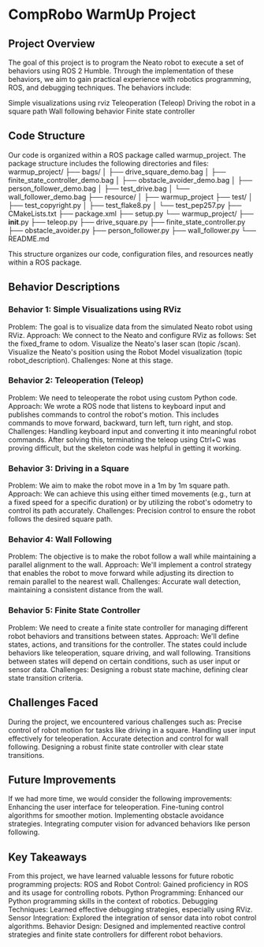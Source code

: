 # CompRobo WarmUp Project

## Project Overview
The goal of this project is to program the Neato robot to execute a set of behaviors using ROS 2 Humble. Through the implementation of these behaviors, we aim to gain practical experience with robotics programming, ROS, and debugging techniques. The behaviors include:

Simple visualizations using rviz
Teleoperation (Teleop)
Driving the robot in a square path
Wall following behavior
Finite state controller

## Code Structure
Our code is organized within a ROS package called warmup_project. The package structure includes the following directories and files:
warmup_project/
├── bags/
│   ├── drive_square_demo.bag
│   ├── finite_state_controller_demo.bag
│   ├── obstacle_avoider_demo.bag
│   ├── person_follower_demo.bag
│   ├── test_drive.bag
│   └── wall_follower_demo.bag
├── resource/
│   ├── warmup_project
├── test/
│   ├── test_copyright.py
│   ├── test_flake8.py
│   └── test_pep257.py
├── CMakeLists.txt
├── package.xml
├── setup.py
└── warmup_project/
    ├── __init__.py
    ├── teleop.py
    ├── drive_square.py
    ├── finite_state_controller.py
    ├── obstacle_avoider.py
    ├── person_follower.py
    ├── wall_follower.py
    └── README.md

This structure organizes our code, configuration files, and resources neatly within a ROS package.

## Behavior Descriptions
### Behavior 1: Simple Visualizations using RViz
Problem: The goal is to visualize data from the simulated Neato robot using RViz.
Approach: We connect to the Neato and configure RViz as follows:
Set the fixed_frame to odom.
Visualize the Neato's laser scan (topic /scan).
Visualize the Neato's position using the Robot Model visualization (topic robot_description).
Challenges: None at this stage.

### Behavior 2: Teleoperation (Teleop)
Problem: We need to teleoperate the robot using custom Python code.
Approach: We wrote a ROS node that listens to keyboard input and publishes commands to control the robot's motion. This includes commands to move forward, backward, turn left, turn right, and stop.
Challenges: Handling keyboard input and converting it into meaningful robot commands. After solving this, terminating the teleop using Ctrl+C was proving difficult, but the skeleton code was helpful in getting it working.

### Behavior 3: Driving in a Square
Problem: We aim to make the robot move in a 1m by 1m square path.
Approach: We can achieve this using either timed movements (e.g., turn at a fixed speed for a specific duration) or by utilizing the robot's odometry to control its path accurately.
Challenges: Precision control to ensure the robot follows the desired square path.

### Behavior 4: Wall Following
Problem: The objective is to make the robot follow a wall while maintaining a parallel alignment to the wall.
Approach: We'll implement a control strategy that enables the robot to move forward while adjusting its direction to remain parallel to the nearest wall.
Challenges: Accurate wall detection, maintaining a consistent distance from the wall.

### Behavior 5: Finite State Controller
Problem: We need to create a finite state controller for managing different robot behaviors and transitions between states.
Approach: We'll define states, actions, and transitions for the controller. The states could include behaviors like teleoperation, square driving, and wall following. Transitions between states will depend on certain conditions, such as user input or sensor data.
Challenges: Designing a robust state machine, defining clear state transition criteria.

## Challenges Faced
During the project, we encountered various challenges such as:
Precise control of robot motion for tasks like driving in a square.
Handling user input effectively for teleoperation.
Accurate detection and control for wall following.
Designing a robust finite state controller with clear state transitions.

## Future Improvements
If we had more time, we would consider the following improvements:
Enhancing the user interface for teleoperation.
Fine-tuning control algorithms for smoother motion.
Implementing obstacle avoidance strategies.
Integrating computer vision for advanced behaviors like person following.

## Key Takeaways
From this project, we have learned valuable lessons for future robotic programming projects:
ROS and Robot Control: Gained proficiency in ROS and its usage for controlling robots.
Python Programming: Enhanced our Python programming skills in the context of robotics.
Debugging Techniques: Learned effective debugging strategies, especially using RViz.
Sensor Integration: Explored the integration of sensor data into robot control algorithms.
Behavior Design: Designed and implemented reactive control strategies and finite state controllers for different robot behaviors.
